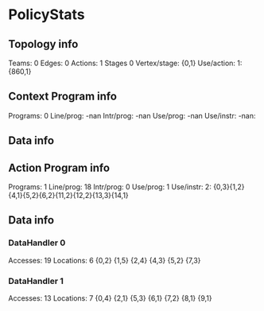 # PolicyStats
## Topology info
Teams:		0
Edges:		0
Actions:	1
Stages		0
Vertex/stage:	{0,1} 
Use/action:	1: {860,1} 

## Context Program info
Programs:	0
Line/prog:	-nan
Intr/prog:	-nan
Use/prog:	-nan
Use/instr:	-nan: 

## Data info


## Action Program info
Programs:	1
Line/prog:	18
Intr/prog:	0
Use/prog:	1
Use/instr:	2: {0,3}{1,2}{4,1}{5,2}{6,2}{11,2}{12,2}{13,3}{14,1}

## Data info

### DataHandler 0
Accesses:	19
Locations:	6
{0,2} {1,5} {2,4} {4,3} {5,2} {7,3} 

### DataHandler 1
Accesses:	13
Locations:	7
{0,4} {2,1} {5,3} {6,1} {7,2} {8,1} {9,1} 